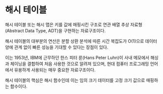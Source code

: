 # 해시 테이블

해시 테이블 또는 해시 맵은 키를 값에 매핑시킨 구조로 연관 배열 추상 자료형(Abstract Data Type, ADT)을 구현하는 자료구조이다.

해시 테이블의 대부분의 연산은 분할 상환 분석에 따른 시간 복잡도가 O(1)으로 데이터 양에 관계 없이 빠른 성능을 기대할 수 있다는 장점이 있다.

이는 1953년, IBM에 근무하던 한스 피터 룬(Hans Peter Luhn)이 사내 메모에서 해싱과 체이닝을 결합하여 처음 사용한 것으로 알려져 있으며, 현대 컴퓨터 프로그래밍 언어에서 유용하게 사용되는 매우 중요한 자료구조이다.

해시 테이블의 핵심은 해시 함수인데 이는 임의 크기 데이터를 고정 크기 값으로 매핑하는 함수이다.